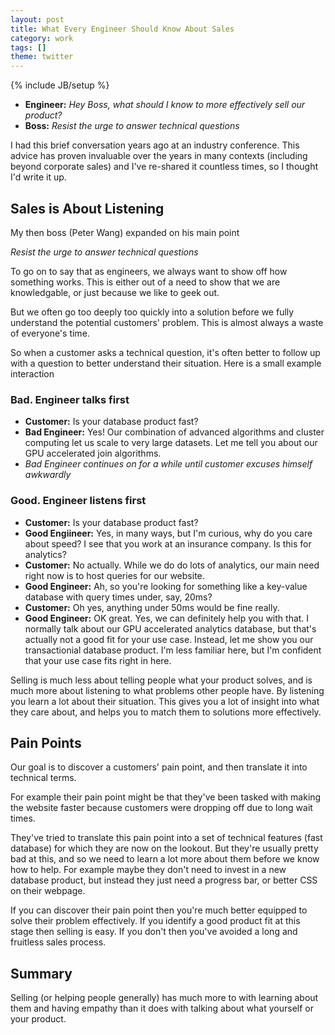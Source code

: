 ```yaml
---
layout: post
title: What Every Engineer Should Know About Sales
category: work
tags: []
theme: twitter
---
```


{% include JB/setup %}

-  **Engineer:** *Hey Boss, what should I know to more effectively sell our product?*
-  **Boss:** *Resist the urge to answer technical questions*

I had this brief conversation years ago at an industry conference.
This advice has proven invaluable over the years in many contexts
(including beyond corporate sales)
and I've re-shared it countless times,
so I thought I'd write it up.

Sales is About Listening
------------------------

My then boss (Peter Wang) expanded on his main point

*Resist the urge to answer technical questions*

To go on to say that as engineers,
we always want to show off how something works.
This is either out of a need to show that we are knowledgable,
or just because we like to geek out.

But we often go too deeply too quickly into a solution
before we fully understand the potential customers' problem.
This is almost always a waste of everyone's time.

So when a customer asks a technical question,
it's often better to follow up with a question to better understand their situation.
Here is a small example interaction

### Bad.  Engineer talks first

-   **Customer:** Is your database product fast?
-   **Bad Engineer:** Yes!  Our combination of advanced algorithms and cluster
    computing let us scale to very large datasets.
    Let me tell you about our GPU accelerated join algorithms.
-   *Bad Engineer continues on for a while until customer excuses himself awkwardly*


### Good.  Engineer listens first

-   **Customer:** Is your database product fast?
-   **Good Engiineer:** Yes, in many ways, but I'm curious, why do you care
    about speed?  I see that you work at an insurance company.  Is this for
    analytics?
-   **Customer:** No actually.  While we do do lots of analytics, our main need
    right now is to host queries for our website.
-   **Good Engineer:** Ah, so you're looking for something like a key-value
    database with query times under, say, 20ms?
-   **Customer:** Oh yes, anything under 50ms would be fine really.
-   **Good Engineer:** OK great.  Yes, we can definitely help you with that.  I
    normally talk about our GPU accelerated analytics database, but that's
    actually not a good fit for your use case.  Instead, let me show you our
    transactionial database product.  I'm less familiar here, but I'm confident
    that your use case fits right in here.

Selling is much less about telling people what your product solves,
and is much more about listening to what problems other people have.
By listening you learn a lot about their situation.
This gives you a lot of insight into what they care about,
and helps you to match them to solutions more effectively.


Pain Points
-----------

Our goal is to discover a customers' pain point,
and then translate it into technical terms.

For example their pain point might be that they've been tasked with
making the website faster because customers were dropping off due to long wait
times.

They've tried to translate this pain point into a set of technical features
(fast database)
for which they are now on the lookout.
But they're usually pretty bad at this, and so we need to learn a lot more
about them before we know how to help.
For example maybe they don't need to invest in a new database product,
but instead they just need a progress bar, or better CSS on their webpage.

If you can discover their pain point then
you're much better equipped to solve their problem effectively.
If you identify a good product fit at this stage then selling is easy.
If you don't then you've avoided a long and fruitless sales process.

Summary
-------

Selling (or helping people generally) has much more to with learning about them
and having empathy than it does with talking about what yourself or your
product.
